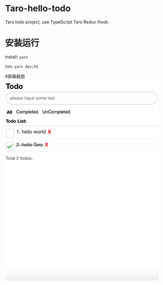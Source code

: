 # Taro-hello-todo
Taro todo project, use TypeScript Taro Redux Hook.

# 安装运行
install: `yarn`

run: `yarn dev:h5`

#屏幕截图
![Screen capture](./screen.png)
